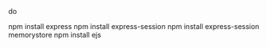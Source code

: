 do

npm install express
npm install express-session
npm install express-session memorystore
npm install ejs